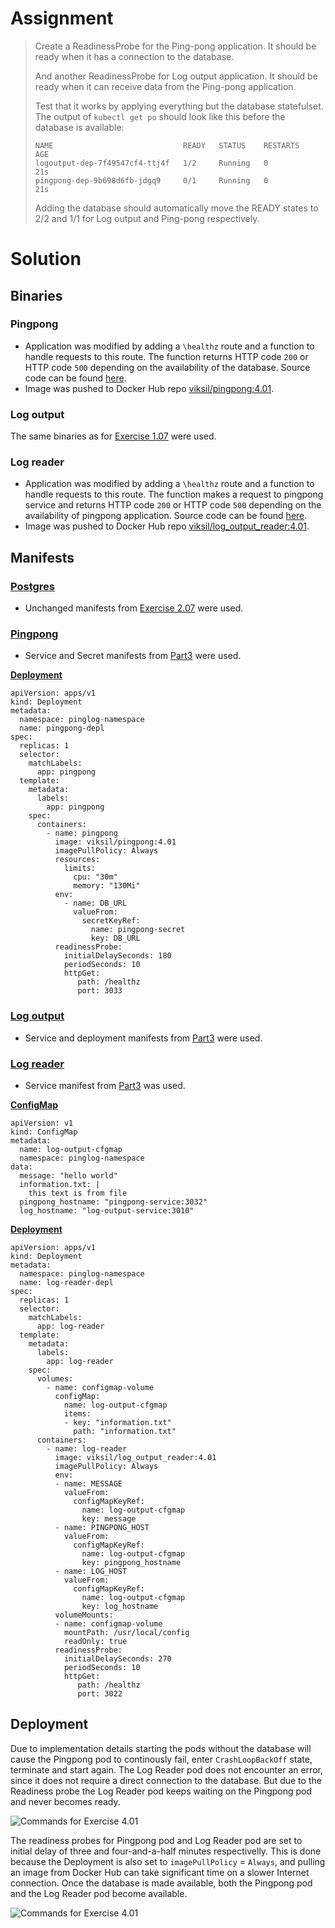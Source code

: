 # Assignment

> Create a ReadinessProbe for the Ping-pong application. It should be ready when it has a connection to the database.
> 
> And another ReadinessProbe for Log output application. It should be ready when it can receive data from the Ping-pong application.
> 
> Test that it works by applying everything but the database statefulset. The output of `kubectl get po` should look like this before the database is available:
> 
>     NAME                             READY   STATUS    RESTARTS   AGE
>     logoutput-dep-7f49547cf4-ttj4f   1/2     Running   0          21s
>     pingpong-dep-9b698d6fb-jdgq9     0/1     Running   0          21s
> Adding the database should automatically move the READY states to 2/2 and 1/1 for Log output and Ping-pong respectively.

# Solution

## Binaries

### Pingpong

- Application was modified by adding a `\healthz` route and a function to handle requests to this route. The function returns HTTP code `200` or HTTP code `500` depending on the availability of the database. Source code can be found [here](https://github.com/VikSil/DevOps_with_Kubernetes/tree/trunk/Part4/Exercise_4.01/app/pingpong).
- Image was pushed to Docker Hub repo [viksil/pingpong:4.01](https://hub.docker.com/r/viksil/pingpong/tags?name=4.01).

### Log output

The same binaries as for [Exercise 1.07](https://github.com/VikSil/DevOps_with_Kubernetes/tree/trunk/Part1/Exercise_1.07) were used.

### Log reader

- Application was modified by adding a `\healthz` route and a function to handle requests to this route. The function makes a request to pingpong service and returns HTTP code `200` or HTTP code `500` depending on the availability of pingpong application. Source code can be found [here](https://github.com/VikSil/DevOps_with_Kubernetes/tree/trunk/Part4/Exercise_4.01/app/log_reader).
- Image was pushed to Docker Hub repo [viksil/log_output_reader:4.01](https://hub.docker.com/r/viksil/log_output_reader/tags?name=4.01).

## Manifests

### [Postgres](https://github.com/VikSil/DevOps_with_Kubernetes/tree/trunk/Part4/Exercise_4.01/manifests/pingpong_postgres)

- Unchanged manifests from [Exercise 2.07](https://github.com/VikSil/DevOps_with_Kubernetes/tree/trunk/Part2/Exercise_2.07) were used.

### [Pingpong](https://github.com/VikSil/DevOps_with_Kubernetes/tree/trunk/Part4/Exercise_4.01/manifests/pingpong_pod)

- Service and Secret manifests from [Part3](https://github.com/VikSil/DevOps_with_Kubernetes/tree/trunk/Part3) were used. 

**[Deployment](https://github.com/VikSil/DevOps_with_Kubernetes/tree/trunk/Part4/Exercise_4.01/manifests/pingpong_pod/deployment.yaml)**

```
apiVersion: apps/v1
kind: Deployment
metadata:
  namespace: pinglog-namespace
  name: pingpong-depl
spec:
  replicas: 1
  selector:
    matchLabels:
      app: pingpong
  template:
    metadata:
      labels:
        app: pingpong
    spec:
      containers:
        - name: pingpong
          image: viksil/pingpong:4.01
          imagePullPolicy: Always
          resources:
            limits:
              cpu: "30m"
              memory: "130Mi"
          env:
            - name: DB_URL
              valueFrom:
                secretKeyRef:
                  name: pingpong-secret
                  key: DB_URL
          readinessProbe:
            initialDelaySeconds: 180 
            periodSeconds: 10
            httpGet:
               path: /healthz
               port: 3033
```

### [Log output](https://github.com/VikSil/DevOps_with_Kubernetes/tree/trunk/Part4/Exercise_4.01/manifests/log_output)

- Service and deployment manifests from [Part3](https://github.com/VikSil/DevOps_with_Kubernetes/tree/trunk/Part3) were used. 

### [Log reader](https://github.com/VikSil/DevOps_with_Kubernetes/tree/trunk/Part4/Exercise_4.01/manifests/log_reader)

- Service manifest from [Part3](https://github.com/VikSil/DevOps_with_Kubernetes/tree/trunk/Part3) was used. 

**[ConfigMap](https://github.com/VikSil/DevOps_with_Kubernetes/tree/trunk/Part4/Exercise_4.01/manifests/log_reader/configmap.yaml)**

```
apiVersion: v1
kind: ConfigMap
metadata:
  name: log-output-cfgmap
  namespace: pinglog-namespace
data:
  message: "hello world"
  information.txt: |
    this text is from file
  pingpong_hostname: "pingpong-service:3032"
  log_hostname: "log-output-service:3010"
```

**[Deployment](https://github.com/VikSil/DevOps_with_Kubernetes/tree/trunk/Part4/Exercise_4.01/manifests/log_reader/deployment.yaml)**

```
apiVersion: apps/v1
kind: Deployment
metadata:
  namespace: pinglog-namespace
  name: log-reader-depl
spec:
  replicas: 1
  selector:
    matchLabels:
      app: log-reader
  template:
    metadata:
      labels:
        app: log-reader
    spec:
      volumes:
        - name: configmap-volume
          configMap:
            name: log-output-cfgmap
            items:
            - key: "information.txt"
              path: "information.txt" 
      containers:
        - name: log-reader
          image: viksil/log_output_reader:4.01
          imagePullPolicy: Always
          env:
          - name: MESSAGE
            valueFrom:
              configMapKeyRef:
                name: log-output-cfgmap
                key: message
          - name: PINGPONG_HOST
            valueFrom:
              configMapKeyRef:
                name: log-output-cfgmap
                key: pingpong_hostname
          - name: LOG_HOST
            valueFrom:
              configMapKeyRef:
                name: log-output-cfgmap
                key: log_hostname
          volumeMounts:
          - name: configmap-volume
            mountPath: /usr/local/config
            readOnly: true
          readinessProbe:
            initialDelaySeconds: 270
            periodSeconds: 10
            httpGet:
               path: /healthz
               port: 3022
```

## Deployment

Due to implementation details starting the pods without the database will cause the Pingpong pod to continously fail, enter `CrashLoopBackOff` state, terminate and start again. The Log Reader pod does not encounter an error, since it does not require a direct connection to the database. But due to the Readiness probe the Log Reader pod keeps waiting on the Pingpong pod and never becomes ready.

![Commands for Exercise 4.01](https://raw.githubusercontent.com/VikSil/DevOps_with_Kubernetes/refs/heads/trunk/Part4/Exercise_4.01/Exercise_4.01_commands.png)

The readiness probes for Pingpong pod and Log Reader pod are set to initial delay of three and four-and-a-half minutes respectivelly. This is done because the Deployment is also set to `imagePullPolicy` = `Always`, and pulling an image from Docker Hub can take significant time on a slower Internet connection. 
Once the database is made available, both the Pingpong pod and the Log Reader pod become available. 

![Commands for Exercise 4.01](https://raw.githubusercontent.com/VikSil/DevOps_with_Kubernetes/refs/heads/trunk/Part4/Exercise_4.01/Exercise_4.01_commands2.png)